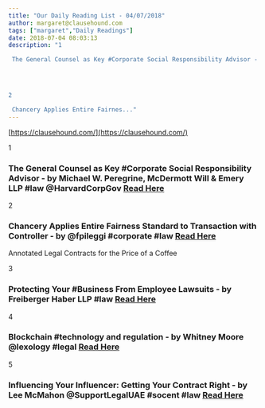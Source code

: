 ```yaml
---
title: "Our Daily Reading List - 04/07/2018"
author: margaret@clausehound.com
tags: ["margaret","Daily Readings"]
date: 2018-07-04 08:03:13
description: "1

 The General Counsel as Key #Corporate Social Responsibility Advisor - by Michael W. Peregrine, McDermott Will & Emery LLP #law @HarvardCorpGov Read Here

 


2

 Chancery Applies Entire Fairnes..."
---
```


[https://clausehound.com/](https://clausehound.com/)

1

###  The General Counsel as Key #Corporate Social Responsibility Advisor - by Michael W. Peregrine, McDermott Will & Emery LLP #law @HarvardCorpGov [Read Here](https://corpgov.law.harvard.edu/2018/06/24/the-general-counsel-as-key-corporate-social-responsibility-advisor/)

 

2

###  Chancery Applies Entire Fairness Standard to Transaction with Controller - by @fpileggi #corporate #law [Read Here](https://www.delawarelitigation.com/2018/06/articles/chancery-court-updates/chancery-applies-entire-fairness-standard-to-transaction-with-controller-2/)

Annotated Legal Contracts
for the Price of a Coffee

3

###  Protecting Your #Business From Employee Lawsuits - by Freiberger Haber LLP #law  [Read Here](https://fhnylaw.com/protecting-business-from-employee-lawsuits/)

 

4

###  Blockchain #technology and regulation - by Whitney Moore @lexology #legal [Read Here](https://www.lexology.com/library/detail.aspx?g=50d6123b-989c-4a94-a292-3b959ed665dd)

 

5

###  Influencing Your Influencer: Getting Your Contract Right - by Lee McMahon @SupportLegalUAE #socent #law [Read Here](https://www.entrepreneur.com/article/314497)

 